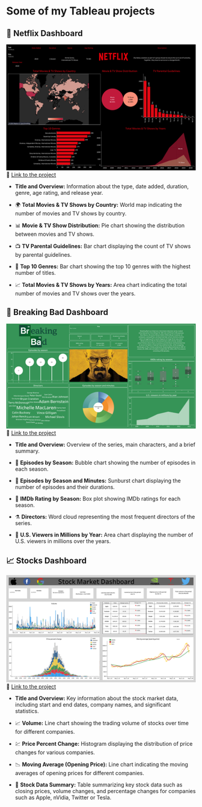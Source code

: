 # Some of my Tableau projects
## 🍿 Netflix Dashboard
![Alt text](images/netflix_dashboard.png)
🔗 [Link to the project](https://public.tableau.com/app/profile/igor.wintner/viz/NetflixDashboard_17104078979880/NetflixDashboard)

- **Title and Overview:** Information about the type, date added, duration, genre, age rating, and release year.

- 🌍 **Total Movies & TV Shows by Country:** World map indicating the number of movies and TV shows by country.

- 📊 **Movie & TV Show Distribution:** Pie chart showing the distribution between movies and TV shows.

- 📺 **TV Parental Guidelines:** Bar chart displaying the count of TV shows by parental guidelines.

- 🎥 **Top 10 Genres:** Bar chart showing the top 10 genres with the highest number of titles.

- 📈 **Total Movies & TV Shows by Years:** Area chart indicating the total number of movies and TV shows over the years.

## 🧪 Breaking Bad Dashboard
![Alt text](images/breaking_bad_dashboard.png)
🔗 [Link to the project](https://public.tableau.com/app/profile/igor.wintner/viz/breaking_bad_dashboard/Dashboard1)

- **Title and Overview:** Overview of the series, main characters, and a brief summary.

- 💉 **Episodes by Season:** Bubble chart showing the number of episodes in each season.

- 🧬 **Episodes by Season and Minutes:** Sunburst chart displaying the number of episodes and their durations.

- 🔬 **IMDb Rating by Season:** Box plot showing IMDb ratings for each season.

- ⚗️ **Directors:** Word cloud representing the most frequent directors of the series.

- 🧫 **U.S. Viewers in Millions by Year:** Area chart displaying the number of U.S. viewers in millions over the years.

## 📈 Stocks Dashboard
![Alt text](images/stocks_dashboard.png)
🔗 [Link to the project](https://public.tableau.com/app/profile/igor.wintner/viz/stocks_dashboard/Dashboard)

- **Title and Overview:** Key information about the stock market data, including start and end dates, company names, and significant statistics.

- 📈 **Volume:** Line chart showing the trading volume of stocks over time for different companies.

- 💹 **Price Percent Change:** Histogram displaying the distribution of price changes for various companies.

- 📉 **Moving Average (Opening Price):** Line chart indicating the moving averages of opening prices for different companies.

- 💼 **Stock Data Summary:** Table summarizing key stock data such as closing prices, volume changes, and percentage changes for companies such as Apple, nVidia, Twitter or Tesla.